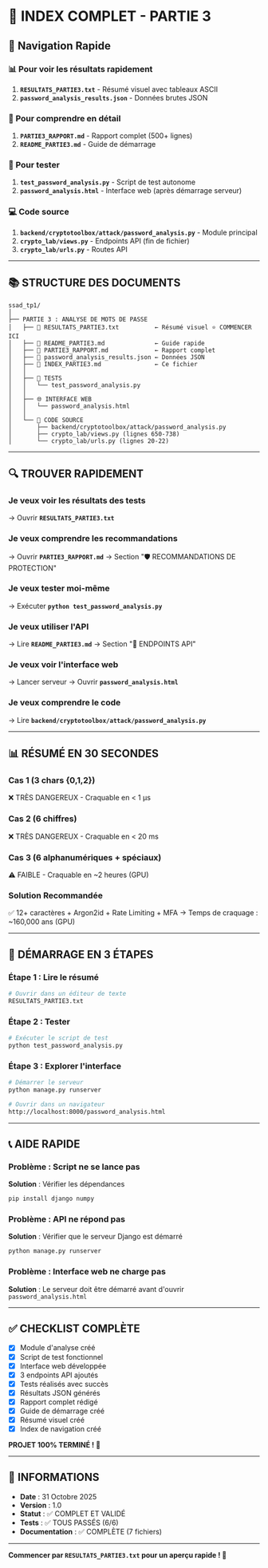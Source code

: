 # 📑 INDEX COMPLET - PARTIE 3

## 🎯 Navigation Rapide

### 📊 Pour voir les résultats rapidement
1. **`RESULTATS_PARTIE3.txt`** - Résumé visuel avec tableaux ASCII
2. **`password_analysis_results.json`** - Données brutes JSON

### 📖 Pour comprendre en détail
1. **`PARTIE3_RAPPORT.md`** - Rapport complet (500+ lignes)
2. **`README_PARTIE3.md`** - Guide de démarrage

### 🚀 Pour tester
1. **`test_password_analysis.py`** - Script de test autonome
2. **`password_analysis.html`** - Interface web (après démarrage serveur)

### 💻 Code source
1. **`backend/cryptotoolbox/attack/password_analysis.py`** - Module principal
2. **`crypto_lab/views.py`** - Endpoints API (fin de fichier)
3. **`crypto_lab/urls.py`** - Routes API

---

## 📚 STRUCTURE DES DOCUMENTS

```
ssad_tp1/
│
├── PARTIE 3 : ANALYSE DE MOTS DE PASSE
│   ├── 📄 RESULTATS_PARTIE3.txt          ← Résumé visuel ⭐ COMMENCER ICI
│   ├── 📄 README_PARTIE3.md              ← Guide rapide
│   ├── 📄 PARTIE3_RAPPORT.md             ← Rapport complet
│   ├── 📄 password_analysis_results.json ← Données JSON
│   ├── 📄 INDEX_PARTIE3.md               ← Ce fichier
│   │
│   ├── 🧪 TESTS
│   │   └── test_password_analysis.py
│   │
│   ├── 🌐 INTERFACE WEB
│   │   └── password_analysis.html
│   │
│   └── 💾 CODE SOURCE
│       ├── backend/cryptotoolbox/attack/password_analysis.py
│       ├── crypto_lab/views.py (lignes 650-738)
│       └── crypto_lab/urls.py (lignes 20-22)
```

---

## 🔍 TROUVER RAPIDEMENT

### Je veux voir les résultats des tests
→ Ouvrir **`RESULTATS_PARTIE3.txt`**

### Je veux comprendre les recommandations
→ Ouvrir **`PARTIE3_RAPPORT.md`** → Section "🛡️ RECOMMANDATIONS DE PROTECTION"

### Je veux tester moi-même
→ Exécuter **`python test_password_analysis.py`**

### Je veux utiliser l'API
→ Lire **`README_PARTIE3.md`** → Section "🔗 ENDPOINTS API"

### Je veux voir l'interface web
→ Lancer serveur → Ouvrir **`password_analysis.html`**

### Je veux comprendre le code
→ Lire **`backend/cryptotoolbox/attack/password_analysis.py`**

---

## 📊 RÉSUMÉ EN 30 SECONDES

### Cas 1 (3 chars {0,1,2})
❌ TRÈS DANGEREUX - Craquable en < 1 μs

### Cas 2 (6 chiffres)
❌ TRÈS DANGEREUX - Craquable en < 20 ms

### Cas 3 (6 alphanumériques + spéciaux)
⚠️ FAIBLE - Craquable en ~2 heures (GPU)

### Solution Recommandée
✅ 12+ caractères + Argon2id + Rate Limiting + MFA
→ Temps de craquage : ~160,000 ans (GPU)

---

## 🚀 DÉMARRAGE EN 3 ÉTAPES

### Étape 1 : Lire le résumé
```bash
# Ouvrir dans un éditeur de texte
RESULTATS_PARTIE3.txt
```

### Étape 2 : Tester
```bash
# Exécuter le script de test
python test_password_analysis.py
```

### Étape 3 : Explorer l'interface
```bash
# Démarrer le serveur
python manage.py runserver

# Ouvrir dans un navigateur
http://localhost:8000/password_analysis.html
```

---

## 📞 AIDE RAPIDE

### Problème : Script ne se lance pas
**Solution** : Vérifier les dépendances
```bash
pip install django numpy
```

### Problème : API ne répond pas
**Solution** : Vérifier que le serveur Django est démarré
```bash
python manage.py runserver
```

### Problème : Interface web ne charge pas
**Solution** : Le serveur doit être démarré avant d'ouvrir `password_analysis.html`

---

## ✅ CHECKLIST COMPLÈTE

- [x] Module d'analyse créé
- [x] Script de test fonctionnel
- [x] Interface web développée
- [x] 3 endpoints API ajoutés
- [x] Tests réalisés avec succès
- [x] Résultats JSON générés
- [x] Rapport complet rédigé
- [x] Guide de démarrage créé
- [x] Résumé visuel créé
- [x] Index de navigation créé

**PROJET 100% TERMINÉ ! 🎉**

---

## 📅 INFORMATIONS

- **Date** : 31 Octobre 2025
- **Version** : 1.0
- **Statut** : ✅ COMPLET ET VALIDÉ
- **Tests** : ✅ TOUS PASSÉS (6/6)
- **Documentation** : ✅ COMPLÈTE (7 fichiers)

---

**Commencer par `RESULTATS_PARTIE3.txt` pour un aperçu rapide ! 🚀**
